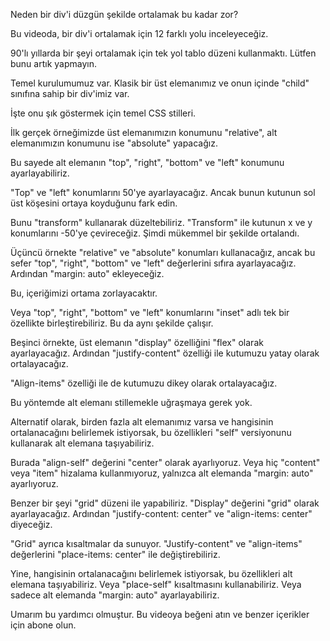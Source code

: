 Neden bir div'i düzgün şekilde ortalamak bu kadar zor?

Bu videoda, bir div'i ortalamak için 12 farklı yolu inceleyeceğiz.

90'lı yıllarda bir şeyi ortalamak için tek yol tablo düzeni kullanmaktı. Lütfen bunu artık yapmayın.

Temel kurulumumuz var. Klasik bir üst elemanımız ve onun içinde "child" sınıfına sahip bir div'imiz var.

İşte onu şık göstermek için temel CSS stilleri.

İlk gerçek örneğimizde üst elemanımızın konumunu "relative", alt elemanımızın konumunu ise "absolute" yapacağız.

Bu sayede alt elemanın "top", "right", "bottom" ve "left" konumunu ayarlayabiliriz.

"Top" ve "left" konumlarını 50'ye ayarlayacağız. Ancak bunun kutunun sol üst köşesini ortaya koyduğunu fark edin.

Bunu "transform" kullanarak düzeltebiliriz. "Transform" ile kutunun x ve y konumlarını -50'ye çevireceğiz. Şimdi mükemmel bir şekilde ortalandı.

Üçüncü örnekte "relative" ve "absolute" konumları kullanacağız, ancak bu sefer "top", "right", "bottom" ve "left" değerlerini sıfıra ayarlayacağız. Ardından "margin: auto" ekleyeceğiz.

Bu, içeriğimizi ortama zorlayacaktır.

Veya "top", "right", "bottom" ve "left" konumlarını "inset" adlı tek bir özellikte birleştirebiliriz. Bu da aynı şekilde çalışır.

Beşinci örnekte, üst elemanın "display" özelliğini "flex" olarak ayarlayacağız. Ardından "justify-content" özelliği ile kutumuzu yatay olarak ortalayacağız.

"Align-items" özelliği ile de kutumuzu dikey olarak ortalayacağız.

Bu yöntemde alt elemanı stillemekle uğraşmaya gerek yok.

Alternatif olarak, birden fazla alt elemanımız varsa ve hangisinin ortalanacağını belirlemek istiyorsak, bu özellikleri "self" versiyonunu kullanarak alt elemana taşıyabiliriz.

Burada "align-self" değerini "center" olarak ayarlıyoruz. Veya hiç "content" veya "item" hizalama kullanmıyoruz, yalnızca alt elemanda "margin: auto" ayarlıyoruz.

Benzer bir şeyi "grid" düzeni ile yapabiliriz. "Display" değerini "grid" olarak ayarlayacağız. Ardından "justify-content: center" ve "align-items: center" diyeceğiz.

"Grid" ayrıca kısaltmalar da sunuyor. "Justify-content" ve "align-items" değerlerini "place-items: center" ile değiştirebiliriz.

Yine, hangisinin ortalanacağını belirlemek istiyorsak, bu özellikleri alt elemana taşıyabiliriz. Veya "place-self" kısaltmasını kullanabiliriz. Veya sadece alt elemanda "margin: auto" ayarlayabiliriz.

Umarım bu yardımcı olmuştur. Bu videoya beğeni atın ve benzer içerikler için abone olun.
